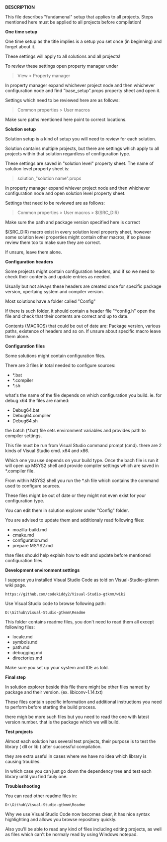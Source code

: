 **DESCRIPTION**

This file describes "fundamenal" setup that applies to all projects.
Steps mentioned here must be applied to all
projects before compilation!


**One time setup**

One time setup as the title implies is a setup you set once
(in beginning) and forget about it.

These settings will apply to all solutions and all projects!

To review these settings open property manager under

>View > Property manager

In property manager expand whichever project node and then whichever
configuration node and find "base_setup".props property sheet and open it.

Settings which need to be reviewed here are as follows:

>Common properties > User macros

Make sure paths mentioned here point to correct locations.


**Solution setup**

Solution setup is a kind of setup you will need to review for
each solution.

Solution contains multiple projects, but there are settings which apply
to all projects within that solution regardless of configuration type.

These settings are saved in "solution level" property sheet.
The name of solution level property sheet is:

>solution_"solution name".props

In property manager expand whiever project node and then whichever
configuration node and open solution level property sheet.

Settings that need to be reviewed are as follows:

>Common properties > User macros > $(SRC_DIR)

Make sure the path and package version specified here is correct

$(SRC_DIR) macro exist in every solution level property sheet, however
some solution level properties might contain other macros, if so
please review them too to make sure they are correct.

If unsure, leave them alone.


**Configuration headers**

Some projects might contain configuration headers, and if so we
need to check their contents and update entries as needed.

Usually but not always these headers are created once for specific
package version, opertaing system and compiler version.

Most solutions have a folder called "Config"

If there is such folder, it should contain a header file "*config.h"
open the file and check that their contents are correct and up to date.

Contents (MACROS) that could be out of date are:
Package version, various paths, existence of headers and so on.
If unsure about specific macro leave them alone.


**Configuration files**

Some solutions might contain configuration files.

There are 3 files in total needed to configure sources:

* *.bat
* *.compiler
* *.sh

what's the name of the file depends on which configuration you build.
ie. for debug x64 the files are named:

* Debug64.bat
* Debug64.compiler
* Debug64.sh

the batch (*.bat) file sets environment variables and provides path to
compiler settings.

This file must be run from Visual Studio command prompt (cmd).
there are 2 kinds of Visual Studio cmd. x64 and x86.

Which one you use depends on your build type.
Once the bach file is run it will open up MSYS2 shell and
provide compiler settings which are saved in *.compiler file.

From within MSYS2 shell you run the *.sh file which contains the
command used to configure sources.

These files might be out of date or they might not even exist for your
configuration type.

You can edit them in solution explorer under "Config" folder.

You are advised to update them and additionaly read following files:

* mozilla-build.md
* cmake.md
* configuration.md
* prepare MSYS2.md

thse files should help explain how to edit and update before mentioned
configuration files.


**Development environment settings**

I suppose you installed Visual Studio Code as told on
Visual-Studio-gtkmm wiki page.

	https://github.com/codekiddy2/Visual-Studio-gtkmm/wiki

Use Visual Studio code to browse following path:

	D:\Github\Visual-Studio-gtkmm\Readme

This folder contains readme files, you don't need to read them all
except following files:

* locale.md
* symbols.md
* path.md
* debugging.md
* directories.md

Make sure you set up your system and IDE as told.


**Final step**

In solution explorer beside this file there might be other files
named by package and their version. (ex. libiconv-1.14.txt)

These files contain specific information and additional instructions
you need to perform before starting the build process.

there migh be more such files but you need to read the one with
latest version number. that is the package which we will build.


**Test projects**

Almost each solution has several test projects, their purpose is to
test the library ( dll or lib ) after successful compilation.

they are extra useful in cases where we have no idea which library
is causing troubles.

In which case you can just go down the dependency tree and test each
library until you find fauly one.


**Troubleshooting**

You can read other readme files in:

	D:\Github\Visual-Studio-gtkmm\Readme
	
Why we use Visual Studio Code now becomes clear, it has nice syntax
highlighting and allows you browse repository quickly.

Also you'll be able to read any kind of files including editing projects,
as well as files which can't be normaly read by using Windows notepad.

